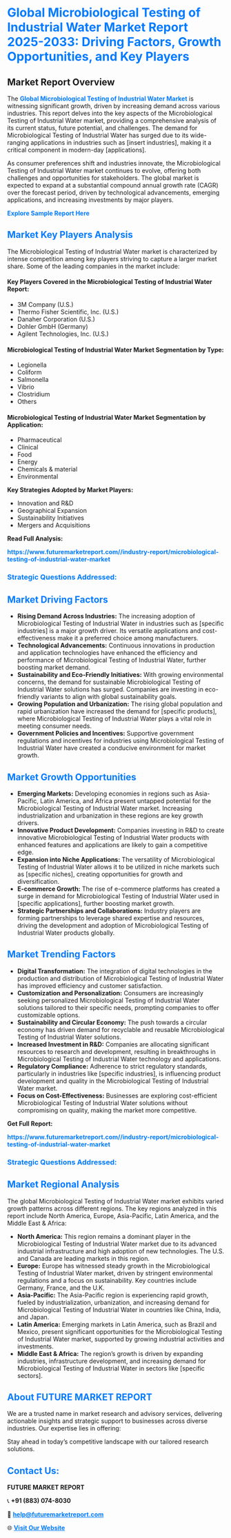 <h1 style="color: #007BFF;">Global Microbiological Testing of Industrial Water Market Report 2025-2033: Driving Factors, Growth Opportunities, and Key Players</h1>

<section id="overview">
<h2>Market Report Overview</h2>
<p>The <a href="https://www.futuremarketreport.com//industry-report/microbiological-testing-of-industrial-water-market" style="color: #007BFF; text-decoration: none;"><strong>Global Microbiological Testing of Industrial Water Market</strong></a> is witnessing significant growth, driven by increasing demand across various industries. This report delves into the key aspects of the Microbiological Testing of Industrial Water market, providing a comprehensive analysis of its current status, future potential, and challenges. The demand for Microbiological Testing of Industrial Water has surged due to its wide-ranging applications in industries such as [insert industries], making it a critical component in modern-day [applications].</p>
<p>As consumer preferences shift and industries innovate, the Microbiological Testing of Industrial Water market continues to evolve, offering both challenges and opportunities for stakeholders. The global market is expected to expand at a substantial compound annual growth rate (CAGR) over the forecast period, driven by technological advancements, emerging applications, and increasing investments by major players.</p>
</section>

<section id="overview">
<p><a href="https://www.futuremarketreport.com//request-sample/reportId=53884" style="color: #007BFF; text-decoration: none;"><strong>Explore Sample Report Here</strong></a></p>
</section>

<section id="key-players">
<h2 style="color: #007BFF;">Market Key Players Analysis</h2>
<p>The Microbiological Testing of Industrial Water market is characterized by intense competition among key players striving to capture a larger market share. Some of the leading companies in the market include:</p>
<h4>Key Players Covered in the Microbiological Testing of Industrial Water Report:</h4>
<ul><li>3M Company (U.S.)</li><li>Thermo Fisher Scientific, Inc. (U.S.)</li><li>Danaher Corporation (U.S.)</li><li>Dohler GmbH (Germany)</li><li>Agilent Technologies, Inc. (U.S.)</li></ul>
<h4>Microbiological Testing of Industrial Water Market Segmentation by Type:</h4>
<ul><li>Legionella</li><li>Coliform</li><li>Salmonella</li><li>Vibrio</li><li>Clostridium</li><li>Others</li></ul>

<h4>Microbiological Testing of Industrial Water Market Segmentation by Application:</h4>
<ul><li>Pharmaceutical</li><li>Clinical</li><li>Food</li><li>Energy</li><li>Chemicals &amp; material</li><li>Environmental</li></ul>
<p><strong>Key Strategies Adopted by Market Players:</strong></p>
<ul>
<li>Innovation and R&D</li>
<li>Geographical Expansion</li>
<li>Sustainability Initiatives</li>
<li>Mergers and Acquisitions</li>
</ul>
</section>

<section>
<p><strong>Read Full Analysis: </strong></p><a href="https://www.futuremarketreport.com//industry-report/microbiological-testing-of-industrial-water-market" style="color: #007BFF; text-decoration: none;"><strong>https://www.futuremarketreport.com//industry-report/microbiological-testing-of-industrial-water-market</strong></a>
<h3 style="color: #007BFF;">Strategic Questions Addressed:</h3>
</section>

<section id="driving-factors">
<h2 style="color: #007BFF;">Market Driving Factors</h2>
<ul>
<li><strong>Rising Demand Across Industries:</strong> The increasing adoption of Microbiological Testing of Industrial Water in industries such as [specific industries] is a major growth driver. Its versatile applications and cost-effectiveness make it a preferred choice among manufacturers.</li>
<li><strong>Technological Advancements:</strong> Continuous innovations in production and application technologies have enhanced the efficiency and performance of Microbiological Testing of Industrial Water, further boosting market demand.</li>
<li><strong>Sustainability and Eco-Friendly Initiatives:</strong> With growing environmental concerns, the demand for sustainable Microbiological Testing of Industrial Water solutions has surged. Companies are investing in eco-friendly variants to align with global sustainability goals.</li>
<li><strong>Growing Population and Urbanization:</strong> The rising global population and rapid urbanization have increased the demand for [specific products], where Microbiological Testing of Industrial Water plays a vital role in meeting consumer needs.</li>
<li><strong>Government Policies and Incentives:</strong> Supportive government regulations and incentives for industries using Microbiological Testing of Industrial Water have created a conducive environment for market growth.</li>
</ul>
</section>

<section id="growth-opportunities">
<h2 style="color: #007BFF;">Market Growth Opportunities</h2>
<ul>
<li><strong>Emerging Markets:</strong> Developing economies in regions such as Asia-Pacific, Latin America, and Africa present untapped potential for the Microbiological Testing of Industrial Water market. Increasing industrialization and urbanization in these regions are key growth drivers.</li>
<li><strong>Innovative Product Development:</strong> Companies investing in R&D to create innovative Microbiological Testing of Industrial Water products with enhanced features and applications are likely to gain a competitive edge.</li>
<li><strong>Expansion into Niche Applications:</strong> The versatility of Microbiological Testing of Industrial Water allows it to be utilized in niche markets such as [specific niches], creating opportunities for growth and diversification.</li>
<li><strong>E-commerce Growth:</strong> The rise of e-commerce platforms has created a surge in demand for Microbiological Testing of Industrial Water used in [specific applications], further boosting market growth.</li>
<li><strong>Strategic Partnerships and Collaborations:</strong> Industry players are forming partnerships to leverage shared expertise and resources, driving the development and adoption of Microbiological Testing of Industrial Water products globally.</li>
</ul>
</section>

<section id="trending-factors">
<h2 style="color: #007BFF;">Market Trending Factors</h2>
<ul>
<li><strong>Digital Transformation:</strong> The integration of digital technologies in the production and distribution of Microbiological Testing of Industrial Water has improved efficiency and customer satisfaction.</li>
<li><strong>Customization and Personalization:</strong> Consumers are increasingly seeking personalized Microbiological Testing of Industrial Water solutions tailored to their specific needs, prompting companies to offer customizable options.</li>
<li><strong>Sustainability and Circular Economy:</strong> The push towards a circular economy has driven demand for recyclable and reusable Microbiological Testing of Industrial Water solutions.</li>
<li><strong>Increased Investment in R&D:</strong> Companies are allocating significant resources to research and development, resulting in breakthroughs in Microbiological Testing of Industrial Water technology and applications.</li>
<li><strong>Regulatory Compliance:</strong> Adherence to strict regulatory standards, particularly in industries like [specific industries], is influencing product development and quality in the Microbiological Testing of Industrial Water market.</li>
<li><strong>Focus on Cost-Effectiveness:</strong> Businesses are exploring cost-efficient Microbiological Testing of Industrial Water solutions without compromising on quality, making the market more competitive.</li>
</ul>
</section>

<section>
<p><strong>Get Full Report: </strong></p><a href="https://www.futuremarketreport.com//industry-report/microbiological-testing-of-industrial-water-market" style="color: #007BFF; text-decoration: none;"><strong>https://www.futuremarketreport.com//industry-report/microbiological-testing-of-industrial-water-market</strong></a>
<h3 style="color: #007BFF;">Strategic Questions Addressed:</h3>
</section>


<section id="regional-analysis">
<h2 style="color: #007BFF;">Market Regional Analysis</h2>
<p>The global Microbiological Testing of Industrial Water market exhibits varied growth patterns across different regions. The key regions analyzed in this report include North America, Europe, Asia-Pacific, Latin America, and the Middle East & Africa:</p>
<ul>
<li><strong>North America:</strong> This region remains a dominant player in the Microbiological Testing of Industrial Water market due to its advanced industrial infrastructure and high adoption of new technologies. The U.S. and Canada are leading markets in this region.</li>
<li><strong>Europe:</strong> Europe has witnessed steady growth in the Microbiological Testing of Industrial Water market, driven by stringent environmental regulations and a focus on sustainability. Key countries include Germany, France, and the U.K.</li>
<li><strong>Asia-Pacific:</strong> The Asia-Pacific region is experiencing rapid growth, fueled by industrialization, urbanization, and increasing demand for Microbiological Testing of Industrial Water in countries like China, India, and Japan.</li>
<li><strong>Latin America:</strong> Emerging markets in Latin America, such as Brazil and Mexico, present significant opportunities for the Microbiological Testing of Industrial Water market, supported by growing industrial activities and investments.</li>
<li><strong>Middle East & Africa:</strong> The region’s growth is driven by expanding industries, infrastructure development, and increasing demand for Microbiological Testing of Industrial Water in sectors like [specific sectors].</li>
</ul>
</section>

<footer>
<h2 style="color: #007BFF;">About FUTURE MARKET REPORT</h2>
<p>We are a trusted name in market research and advisory services, delivering actionable insights and strategic support to businesses across diverse industries. Our expertise lies in offering:</p>

<p>Stay ahead in today’s competitive landscape with our tailored research solutions.</p>

<h2 style="color: #007BFF;">Contact Us:</h2>
<p><strong>FUTURE MARKET REPORT</strong></p>
<p>📞 <strong>+91 (883) 074-8030</strong></p>
<p>📧 <strong><a href="mailto:help@futuremarketreport.com" style="color: #007BFF;">help@futuremarketreport.com</a></strong></p>
<p>🌐 <strong><a href="https://www.futuremarketreport.com/" style="color: #007BFF;">Visit Our Website</a></strong></p>
</footer>